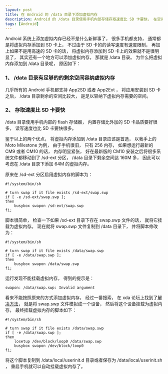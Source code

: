 ```yaml
---
layout: post
title: 在 Android 的 /data 目录下添加虚拟内存
description: Android 的 /data 目录使用手机内部存储存取速度比 SD 卡要快， 在空间足够的情况下， 应该是添加虚拟内存的首选， 本文讲述如何在 /data 目录下添加虚拟内存。
tags: [Android]
---
```


Android 系统上添加虚拟内存已经不是什么新鲜事了， 很多手机都支持， 通常都是将虚拟内存添加到 SD 卡上， 不过由于 SD 卡的的读写速度有速度限制， 再加上如果不是用高速的 SD 卡的话， 将虚拟内存添加到 SD 卡上的效果就不是很明显了， 其实还有一个地方可以添加虚拟内存， 那就是 /data 目录。 为什么把虚拟内存添加到 /data 目录呢， 原因如下：

### 1、 /data 目录有足够的的剩余空间容纳虚拟内存

几乎所有的 Android 手机都支持 App2SD 或者 App2Ext ，  将应用安装到 SD 卡之后， /data 目录剩余的空间比较大， 是足以容纳下虚拟内存需要的空间。

### 2、 存取速度比 SD 卡要快

/data 目录使用手机内部的 flash 存储器， 内置存储比外加的 SD 卡品质要好很多， 读写速度也比 SD 卡要快很多。

鉴于以上的两个优点， 将虚拟内存添加到 /data 目录应该是首选， 以我手上的 Moto Milestone 为例， 由于手机很旧， 只有 256 内存， 如果想运行最新的 CM9 或者 CM10 的话， 内存明显紧张， 好在最新版的 CM10 安装之后将很多系统文件都移动到了 /sd-ext 分区， /data 目录下剩余空间达 160M 多， 因此可以考虑在 /data 目录下添加 64M 的虚拟内存。 

原来在 /sd-ext 分区启用虚拟内存的脚本为：

	#!/system/bin/sh

	# turn swap if it file exists /sd-ext/swap.swp
	if [ -e /sd-ext/swap.swp ];
	then
		busybox swapon /sd-ext/swap.swp
	fi;

脚本很简单， 检查一下如果 /sd-ext 目录下存在 swap.swp 文件的话， 就将它挂载为虚拟内存。 现在就将 swap.swp 文件复制到 /data 目录下， 并将脚本修改为：

	#!/system/bin/sh

	# turn swap if it file exists /data/swap.swp
	if [ -e /data/swap.swp ];
	then
		busybox swapon /data/swap.swp
	fi;

运行发现不能挂载虚拟内存， 得到的提示是：

	swapon: /data/swap.swp: Invalid argument

看来不能按照原来的方式添加虚拟内存， 经过一番搜索， 在 xda 论坛上找到了[解决方法](https://forum.xda-developers.com/showthread.php?t=586750)， 就是将 swap.swp 文件模拟成一个设备， 然后将这个设备挂载为虚拟内存， 最终挂载虚拟内存的脚本如下：

	#!/system/bin/sh

	# turn swap if it file exists /data/swap.swp
	if [ -e /data/swap.swp ];
	then
		losetup /dev/block/loop0 /data/swap.swp
		busybox swapon /dev/block/loop0
	fi;

将这个脚本复制到 /data/local/userinit.d 目录或者保存为 /data/local/userinit.sh ， 重启手机就可以自动挂载虚拟内存了。
